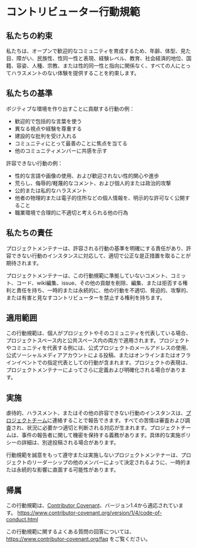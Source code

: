 # コントリビューター行動規範

## 私たちの約束

私たちは、オープンで歓迎的なコミュニティを育成するため、年齢、体型、見た目、障がい、民族性、性同一性と表現、経験レベル、教育、社会経済的地位、国籍、容姿、人種、宗教、または性的同一性と指向に関係なく、すべての人にとってハラスメントのない体験を提供することを約束します。

## 私たちの基準

ポジティブな環境を作り出すことに貢献する行動の例：

* 歓迎的で包括的な言葉を使う
* 異なる視点や経験を尊重する
* 建設的な批判を受け入れる
* コミュニティにとって最善のことに焦点を当てる
* 他のコミュニティメンバーに共感を示す

許容できない行動の例：

* 性的な言語や画像の使用、および歓迎されない性的関心や進歩
* 荒らし、侮辱的/軽蔑的なコメント、および個人的または政治的攻撃
* 公的または私的なハラスメント
* 他者の物理的または電子的住所などの個人情報を、明示的な許可なく公開すること
* 職業環境で合理的に不適切と考えられる他の行為

## 私たちの責任

プロジェクトメンテナーは、許容される行動の基準を明確にする責任があり、許容できない行動のインスタンスに対応して、適切で公正な是正措置を取ることが期待されます。

プロジェクトメンテナーは、この行動規範に準拠していないコメント、コミット、コード、wiki編集、issue、その他の貢献を削除、編集、または拒否する権利と責任を持ち、一時的または永続的に、他の行動を不適切、脅迫的、攻撃的、または有害と見なすコントリビューターを禁止する権利を持ちます。

## 適用範囲

この行動規範は、個人がプロジェクトやそのコミュニティを代表している場合、プロジェクトスペース内と公共スペース内の両方で適用されます。プロジェクトやコミュニティを代表する例には、公式プロジェクトのメールアドレスの使用、公式ソーシャルメディアアカウントによる投稿、またはオンラインまたはオフラインイベントでの指定代表としての行動が含まれます。プロジェクトの表現は、プロジェクトメンテナーによってさらに定義および明確化される場合があります。

## 実施

虐待的、ハラスメント、またはその他の許容できない行動のインスタンスは、[プロジェクトチーム](https://github.com/umruumum/domain-tab-grouper/issues)に連絡することで報告できます。すべての苦情は審査および調査され、状況に必要かつ適切と判断される対応が生まれます。プロジェクトチームは、事件の報告者に関して機密を保持する義務があります。具体的な実施ポリシーの詳細は、別途投稿される場合があります。

行動規範を誠意をもって遵守または実施しないプロジェクトメンテナーは、プロジェクトのリーダーシップの他のメンバーによって決定されるように、一時的または永続的な影響に直面する可能性があります。

## 帰属

この行動規範は、[Contributor Covenant][homepage]、バージョン1.4から適応されています。
https://www.contributor-covenant.org/version/1/4/code-of-conduct.html

[homepage]: https://www.contributor-covenant.org

この行動規範に関するよくある質問の回答については、
https://www.contributor-covenant.org/faq をご覧ください。